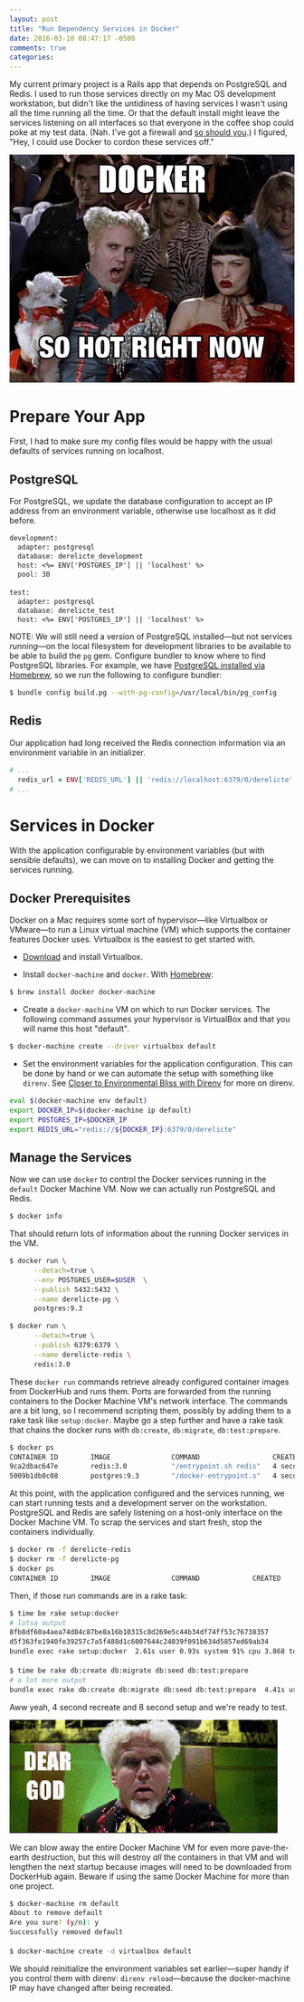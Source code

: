 ```yaml
---
layout: post
title: "Run Dependency Services in Docker"
date: 2016-03-10 08:47:17 -0500
comments: true
categories:
---
```


My current primary project is a Rails app that depends on PostgreSQL and Redis.
I used to run those services directly on my Mac OS development workstation, but
didn't like the untidiness of having services I wasn't using all the time
running all the time. Or that the default install might leave the services
listening on all interfaces so that everyone in the coffee shop could poke at my
test data. (Nah. I've got a firewall and [so should you](https://www.obdev.at/products/littlesnitch).)
I figured, "Hey, I could use Docker to cordon these services off."

<!-- more -->

![Docker, so hot right now](/images/so-hot-right-now.jpg)

# Prepare Your App

First, I had to make sure my config files would be happy with the usual defaults
of services running on localhost.

## PostgreSQL

For PostgreSQL, we update the database configuration to accept an IP address
from an environment variable, otherwise use localhost as it did before.

```erb config/database.yml
development:
  adapter: postgresql
  database: derelicte_development
  host: <%= ENV['POSTGRES_IP'] || 'localhost' %>
  pool: 30

test:
  adapter: postgresql
  database: derelicte_test
  host: <%= ENV['POSTGRES_IP'] || 'localhost' %>
```

NOTE: We will still need a version of PostgreSQL installed—but not services
*running*—on the local filesystem for development libraries to be available to
be able to build the `pg` gem. Configure bundler to know where to find
PostgreSQL libraries. For example, we have
[PostgreSQL installed via Homebrew](https://www.codefellows.org/blog/three-battle-tested-ways-to-install-postgresql),
so we run the following to configure bundler:

```bash
$ bundle config build.pg --with-pg-config=/usr/local/bin/pg_config
```

## Redis

Our application had long received the Redis connection information via an
environment variable in an initializer.

```ruby config/initializers/redis.rb
# ...
  redis_url = ENV['REDIS_URL'] || 'redis://localhost:6379/0/derelicte'
# ...
```

# Services in Docker

With the application configurable by environment variables (but with sensible
defaults), we can move on to installing Docker and getting the services running.

## Docker Prerequisites

Docker on a Mac requires some sort of hypervisor—like Virtualbox or VMware—to
run a Linux virtual machine (VM) which supports the container features Docker
uses. Virtualbox is the easiest to get started with.

* [Download](https://www.virtualbox.org/wiki/Downloads) and install Virtualbox.

* Install `docker-machine` and `docker`. With [Homebrew](http://brew.sh/):

```bash install the things
$ brew install docker docker-machine
```

* Create a `docker-machine` VM on which to run Docker services. The following command assumes your hypervisor is VirtualBox and that you will name this host "default".

```bash create the docker-machine VM
$ docker-machine create --driver virtualbox default
```

* Set the environment variables for the application configuration. This can be
done by hand or we can automate the setup with something like `direnv`. See
[Closer to Environmental Bliss with Direnv](/blog/2016/03/07/closer-to-environmental-bliss-with-direnv) for more on direnv.

```bash environment setup
eval $(docker-machine env default)
export DOCKER_IP=$(docker-machine ip default)
export POSTGRES_IP=$DOCKER_IP
export REDIS_URL="redis://${DOCKER_IP}:6379/0/derelicte"
```

## Manage the Services

Now we can use `docker` to control the Docker services running in the `default`
Docker Machine VM. Now we can actually run PostgreSQL and Redis.

```bash test docker command
$ docker info
```

That should return lots of information about the running Docker services in the
VM.

```bash start postgresql
$ docker run \
      --detach=true \
      --env POSTGRES_USER=$USER  \
      --publish 5432:5432 \
      --name derelicte-pg \
      postgres:9.3
```

```bash start redis
$ docker run \
      --detach=true \
      --publish 6379:6379 \
      --name derelicte-redis \
      redis:3.0
```

These `docker run` commands retrieve already configured container images from
DockerHub and runs them. Ports are forwarded from the running containers to the
Docker Machine VM's network interface. The commands are a bit long, so I
recommend scripting them, possibly by adding them to a rake task like
`setup:docker`. Maybe go a step further and have a rake task that chains the
docker runs with `db:create`, `db:migrate`, `db:test:prepare`.

```bash check on running containers
$ docker ps
CONTAINER ID        IMAGE               COMMAND                  CREATED             STATUS              PORTS                    NAMES
9ca2dbac647e        redis:3.0           "/entrypoint.sh redis"   4 seconds ago       Up 3 seconds        0.0.0.0:6379->6379/tcp   derelicte-redis
5009b1db0c08        postgres:9.3        "/docker-entrypoint.s"   4 seconds ago       Up 3 seconds        0.0.0.0:5432->5432/tcp   derelicte-pg
```

At this point, with the application configured and the services running, we can
start running tests and a development server on the workstation. PostgreSQL and
Redis are safely listening on a host-only interface on the Docker Machine VM. To
scrap the services and start fresh, stop the containers individually.

```bash blow away the database and redis containers - WILL LOSE DATA
$ docker rm -f derelicte-redis
$ docker rm -f derelicte-pg
$ docker ps
CONTAINER ID        IMAGE               COMMAND             CREATED             STATUS              PORTS               NAMES
```

Then, if those run commands are in a rake task:

```bash run those containers again
$ time be rake setup:docker
# lotsa output
8fb8df60a4aea74d84c87be8a16b10315c8d269e5c44b34df74ff53c76738357
d5f363fe1940fe39257c7a5f488d1c6007644c24039f091b634d5857ed69ab34
bundle exec rake setup:docker  2.61s user 0.93s system 91% cpu 3.868 total

$ time be rake db:create db:migrate db:seed db:test:prepare
# a lot more output
bundle exec rake db:create db:migrate db:seed db:test:prepare  4.41s user 1.64s system 73% cpu 8.175 total
```

Aww yeah, 4 second recreate and 8 second setup and we're ready to test.

![It's beautiful!](/images/beautiful.gif)

We can blow away the entire Docker Machine VM for even more pave-the-earth
destruction, but this will destroy *all* the containers in that VM and will
lengthen the next startup because images will need to be downloaded from
DockerHub again. Beware if using the same Docker Machine for more than
one project.

```bash destroy and recreate the docker machine
$ docker-machine rm default
About to remove default
Are you sure? (y/n): y
Successfully removed default

$ docker-machine create -d virtualbox default
```

We should reinitialize the environment variables set earlier—super handy if you
control them with direnv: `direnv reload`—because the docker-machine IP may have
changed after being recreated.
